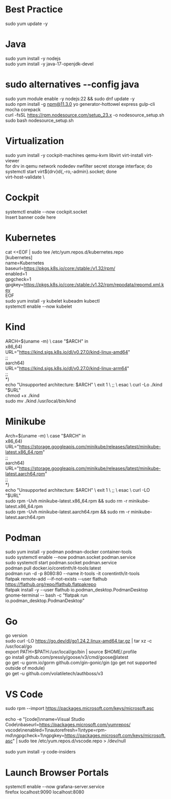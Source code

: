 # Best Practice
sudo yum update -y

# Java
sudo yum install -y nodejs \
sudo yum install -y java-17-openjdk-devel
# sudo alternatives --config java 
sudo yum module enable -y nodejs:22 && sudo dnf update -y \
sudo npm install -g npm@11.3.0 yo generator-hottowel express gulp-cli mocha corepack \
curl -fsSL https://rpm.nodesource.com/setup_23.x -o nodesource_setup.sh \
sudo bash nodesource_setup.sh 

# Virtualization 
sudo yum install -y cockpit-machines qemu-kvm libvirt virt-install virt-viewer \
for drv in qemu network nodedev nwfilter secret storage interface; do systemctl start virt${drv}d{,-ro,-admin}.socket; done \
virt-host-validate \

# Cockpit
systemctl enable --now cockpit.socket \
Insert banner code here

# Kubernetes
cat <<EOF | sudo tee /etc/yum.repos.d/kubernetes.repo \
[kubernetes] \
name=Kubernetes \
baseurl=https://pkgs.k8s.io/core:/stable:/v1.32/rpm/ \
enabled=1 \
gpgcheck=1 \
gpgkey=https://pkgs.k8s.io/core:/stable:/v1.32/rpm/repodata/repomd.xml.key \
EOF \
sudo yum install -y kubelet kubeadm kubectl \
systemctl enable --now kubelet
# Kind
ARCH=$(uname -m) \
case "$ARCH" in \
  x86_64) \
    URL="https://kind.sigs.k8s.io/dl/v0.27.0/kind-linux-amd64" \
    ;; \
  aarch64) \
    URL="https://kind.sigs.k8s.io/dl/v0.27.0/kind-linux-arm64" \
    ;; \
  *) \
    echo "Unsupported architecture: $ARCH" \
    exit 1 \
    ;; \
esac \
curl -Lo ./kind "$URL" \
chmod +x ./kind \
sudo mv ./kind /usr/local/bin/kind 
# Minikube
Arch=$(uname -m) \
case "$ARCH" in \
    x86_64) \
        URL="https://storage.googleapis.com/minikube/releases/latest/minikube-latest.x86_64.rpm" \
        ;; \
    aarch64) \
        URL="https://storage.googleapis.com/minikube/releases/latest/minikube-latest.aarch64.rpm" \
        ;; \
    *) \
        echo "Unsupported architecture: $ARCH" \
        exit 1 \
        ;; \
esac \
curl -LO "$URL" \
sudo rpm -Uvh minikube-latest.x86_64.rpm && sudo rm -r minikube-latest.x86_64.rpm \
sudo rpm -Uvh minikube-latest.aarch64.rpm && sudo rm -r minikube-latest.aarch64.rpm

# Podman
sudo yum install -y podman podman-docker container-tools \
sudo systemctl enable --now podman.socket podman.service \
sudo systemctl start podman.socket podman.service \
podman pull docker.io/coretinth/it-tools:latest \
podman run -d -p 8080:80 --name it-tools -it corentinth/it-tools \
flatpak remote-add --if-not-exists --user flathub https://flathub.org/repo/flathub.flatpakrepo \
flatpak install -y --user flathub io.podman_desktop.PodmanDesktop \
gnome-terminal -- bash -c "flatpak run io.podman_desktop.PodmanDesktop"

# Go
go version  \
sudo curl -LO https://go.dev/dl/go1.24.2.linux-amd64.tar.gz | tar xz -c /usr/local/go \
export PATH=$PATH:/usr/local/go/bin | source $HOME/.profile \
go install github.com/pressly/goose/v3/cmd/goose@latest \
go get -u gorm.io/gorm github.com/gin-gonic/gin (go get not supported outside of module) \
go get -u github.com/volatiletech/authboss/v3

# VS Code
sudo rpm --import https://packages.microsoft.com/keys/microsoft.asc \
<br>
echo -e "[code]\nname=Visual Studio Code\nbaseurl=https://packages.microsoft.com/yumrepos/ vscode\nenabled=1\nautorefresh=1\ntype=rpm-md\ngpgcheck=1\ngpgkey=https://packages.microsoft.com/keys/microsoft.asc" | sudo tee /etc/yum.repos.d/vscode.repo > /dev/null \
<br>
sudo yum install -y code-insiders

# Launch Browser Portals
systemctl enable --now grafana-server.service \
firefox localhost:9090 localhost:8080 
